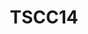 ---
title: "TSCC14"
description: "TSCC14 in Hsinchu, Taiwan"
pubDate: "2014"
heroImage: "/TSCC14-1.jpg"
---